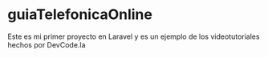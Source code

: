 guiaTelefonicaOnline
====================

Este es mi primer proyecto en Laravel y es un ejemplo de los videotutoriales hechos por DevCode.la

